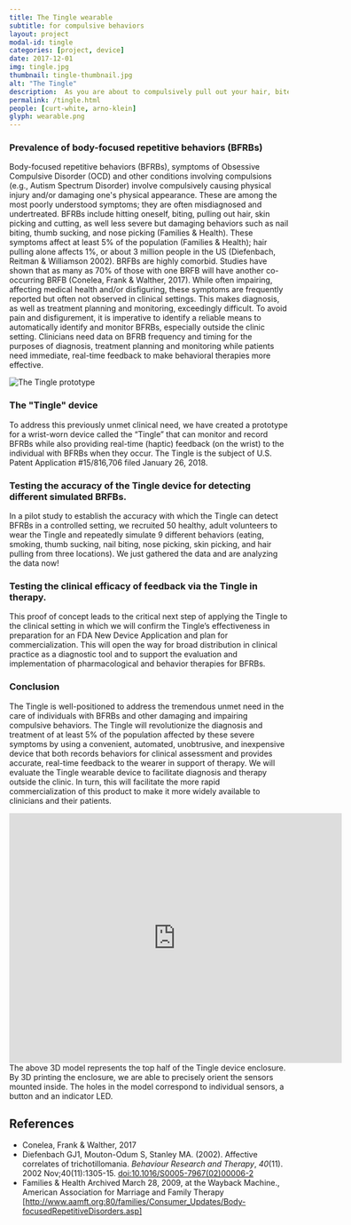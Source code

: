 ```yaml
---
title: The Tingle wearable
subtitle: for compulsive behaviors
layout: project
modal-id: tingle
categories: [project, device]
date: 2017-12-01
img: tingle.jpg
thumbnail: tingle-thumbnail.jpg
alt: "The Tingle"
description:  As you are about to compulsively pull out your hair, bite your nails, or engage in some other body-focused repetitive behavior, you feel a tingle on your wrist. Then a notification is sent to an online dashboard.  This information helps you to be mindful of your behavior as part of a behavior modification therapy, and helps your therapist monitor your progress.  This is the rationale behind building the Tingle and applying for a patent.  <b>We have just run a pilot study and are preparing for a clinical trial</b>.
permalink: /tingle.html
people: [curt-white, arno-klein]
glyph: wearable.png
---
```


### Prevalence of body-focused repetitive behaviors (BFRBs)
Body-focused repetitive behaviors (BFRBs), symptoms of Obsessive Compulsive Disorder (OCD) 
and other conditions involving compulsions (e.g., Autism Spectrum Disorder) involve compulsively 
causing physical injury and/or damaging one's physical appearance. 
These are among the most poorly understood symptoms; they are often misdiagnosed and undertreated. 
BFRBs include hitting oneself, biting, pulling out hair, skin picking and cutting, as well less severe 
but damaging behaviors such as nail biting, thumb sucking, and nose picking (Families & Health). 
These symptoms affect at least 5% of the population (Families & Health); 
hair pulling alone affects 1%, or about 3 million people 
in the US (Diefenbach, Reitman & Williamson 2002). BRFBs are highly comorbid.
Studies have shown that as many as 70% of those with one BRFB will have another co-occurring BRFB 
(Conelea, Frank & Walther, 2017).  While often impairing, affecting medical health and/or disfiguring, 
these symptoms are frequently reported but often not observed in clinical settings. 
This makes diagnosis, as well as treatment planning and monitoring, exceedingly difficult. 
To avoid pain and disfigurement, it is imperative to identify a reliable means to automatically identify and monitor 
BFRBs, especially outside the clinic setting. Clinicians need data on BFRB frequency and timing for the purposes 
of diagnosis, treatment planning and monitoring while patients need immediate, real-time feedback to make behavioral 
therapies more effective. 

<img class="img-responsive img-centered" alt="The Tingle prototype" src="{{ site.baseurl }}/assets/img/projects/tingle-post-graphic1.jpg">

### The "Tingle" device
To address this previously unmet clinical need, we have created a prototype for a wrist-worn device called 
the “Tingle” that can monitor and record BFRBs while also providing real-time (haptic) feedback (on the wrist) 
to the individual with BFRBs when they occur. The Tingle is the subject of U.S. Patent Application #15/816,706 
filed January 26, 2018. 

### Testing the accuracy of the Tingle device for detecting different simulated BRFBs.
In a pilot study to establish the accuracy with which the Tingle can detect BFRBs in a 
controlled setting, we recruited 50 healthy, adult volunteers to wear the Tingle and repeatedly simulate 9 
different behaviors (eating, smoking, thumb sucking, nail biting, nose picking, skin picking, and hair pulling 
from three locations). We just gathered the data and are analyzing the data now! 

### Testing the clinical efficacy of feedback via the Tingle in therapy.
This proof of concept leads to the critical next 
step of applying the Tingle to the clinical setting in which we will confirm the Tingle’s effectiveness 
in preparation for an FDA New Device Application and plan for commercialization. 
This will open the way for broad distribution in clinical practice as a diagnostic tool and to support 
the evaluation and implementation of pharmacological and behavior therapies for BFRBs.

### Conclusion ### 
The Tingle is well-positioned to address the tremendous unmet need in the care of individuals with BFRBs 
and other damaging and impairing compulsive behaviors. The Tingle will revolutionize the diagnosis and treatment 
of at least 5% of the population affected by these severe symptoms by using a convenient, automated, unobtrusive, 
and inexpensive device that both records behaviors for clinical assessment and provides accurate, 
real-time feedback to the wearer in support of therapy. We will evaluate 
the Tingle wearable device to facilitate diagnosis and therapy outside the clinic. 
In turn, this will facilitate the more rapid commercialization of this product to make it more widely available 
to clinicians and their patients.

<iframe width="600" height="450" src="https://sketchfab.com/models/dbd294b33d774da1a6e8cc02f70170cc/embed?autospin=0.2&amp;autostart=1" frameborder="0" allowvr allowfullscreen mozallowfullscreen="true" webkitallowfullscreen="true" onmousewheel=""></iframe>
The above 3D model represents the top half of the Tingle device enclosure. By 3D printing the enclosure, we are able to precisely orient the sensors mounted inside. The holes in the model correspond to individual sensors, a button and an indicator LED.

## References
- Conelea, Frank & Walther, 2017
- Diefenbach GJ1, Mouton-Odum S, Stanley MA. (2002). Affective correlates of trichotillomania. *Behaviour Research and Therapy*, *40*(11). 2002 Nov;40(11):1305-15. <a href="https://dx.doi.org/10.1016/S0005-7967(02)00006-2">doi:10.1016/S0005-7967(02)00006-2</a>
- Families & Health Archived March 28, 2009, at the Wayback Machine., American Association for Marriage and Family Therapy [http://www.aamft.org:80/families/Consumer_Updates/Body-focusedRepetitiveDisorders.asp]